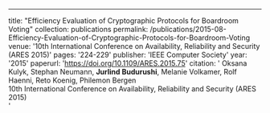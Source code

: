 ---
title: "Efficiency Evaluation of Cryptographic Protocols for Boardroom Voting"
collection: publications
permalink: /publications/2015-08-Efficiency-Evaluation-of-Cryptographic-Protocols-for-Boardroom-Voting
venue: '10th International Conference on Availability, Reliability and Security (ARES 2015)'
pages: '224-229'
publisher: 'IEEE Computer Society'
year: '2015'
paperurl: 'https://doi.org/10.1109/ARES.2015.75'
citation: ' Oksana Kulyk,  Stephan Neumann,  <b>Jurlind Budurushi</b>,  Melanie Volkamer,  Rolf Haenni,  Reto Koenig,  Philemon Bergen</br> 10th International Conference on Availability, Reliability and Security (ARES 2015)</br>'